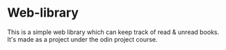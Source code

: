 # Web-library

This is a simple web library which can keep track of read & unread books. It's made as a project under the odin project course.

